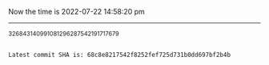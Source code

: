 Now the time is 2022-07-22 14:58:20 pm

---

<small>326843140991081296287542191717679</small>

```txt

Latest commit SHA is: 68c8e8217542f8252fef725d731b0dd697bf2b4b
```

